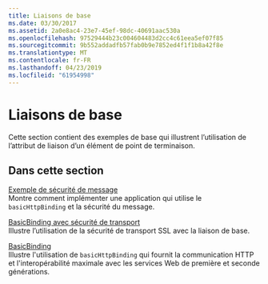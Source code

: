 ```yaml
---
title: Liaisons de base
ms.date: 03/30/2017
ms.assetid: 2a0e8ac4-23e7-45ef-98dc-40691aac530a
ms.openlocfilehash: 97529444b23c004604483d2cc4c61eea5ef07f85
ms.sourcegitcommit: 9b552addadfb57fab0b9e7852ed4f1f1b8a42f8e
ms.translationtype: MT
ms.contentlocale: fr-FR
ms.lasthandoff: 04/23/2019
ms.locfileid: "61954998"
---
```

# <a name="basic-binding"></a>Liaisons de base
Cette section contient des exemples de base qui illustrent l’utilisation de l’attribut de liaison d’un élément de point de terminaison.  
  
## <a name="in-this-section"></a>Dans cette section  
 [Exemple de sécurité de message](../../../../docs/framework/wcf/samples/message-security-sample.md)  
 Montre comment implémenter une application qui utilise le `basicHttpBinding` et la sécurité du message.  
  
 [BasicBinding avec sécurité de transport](../../../../docs/framework/wcf/samples/basicbinding-with-transport-security.md)  
 Illustre l’utilisation de la sécurité de transport SSL avec la liaison de base.  
  
 [BasicBinding](../../../../docs/framework/wcf/samples/basicbinding.md)  
 Illustre l'utilisation de `basicHttpBinding` qui fournit la communication HTTP et l'interopérabilité maximale avec les services Web de première et seconde générations.
